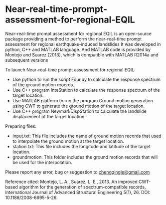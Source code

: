 # Near-real-time-prompt-assessment-for-regional-EQIL
Near-real-time prompt assessment for regional EQIL is an open-source package providing a method to perform the near-real-time prompt assessment for regional earthquake-induced landslides
It was developed in python, C++ and MATLAB language. And MATLAB code is provided by Montejo and Suarez (2013), which is compatible with MATLAB R2014a and subsequent versions

To launch Near-real-time prompt assessment for regional EQIL:
- Use python to run the script Four.py to calculate the response spectrum of the ground motion reocrds.
- Use C++ program InteStation to calculate the response spectrum of the target location.
- Use MATLAB platform to run the program Ground motion generation using CWT to generate the ground motion of the target location.
- Use C++ program NewmarkDispStation to calculate the landslide displacement of the target location. 

Preparing files:
- input.txt: This file includes the name of ground motion records that used to interpolate the ground motion at the target location.
- station.txt: This file includes the longitude and latitude of the target location.
- groundmotion: This folder includes the ground motion records that will be used for the interpolation. 

Please report any error, bug or suggestion to chengqingle@gmail.com

Reference cited:
Montejo, L. A., Suarez, L. E., 2013. An improved CWT-based algorithm for the generation of spectrum-compatible records, International Journal of Advanced Structural Engineering 5(1), 26. DOI: 10.1186/2008-6695-5-26.
